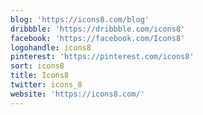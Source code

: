 ```yaml
---
blog: 'https://icons8.com/blog'
dribbble: 'https://dribbble.com/icons8'
facebook: 'https://facebook.com/Icons8'
logohandle: icons8
pinterest: 'https://pinterest.com/icons8'
sort: icons8
title: Icons8
twitter: icons_8
website: 'https://icons8.com/'
---
```


